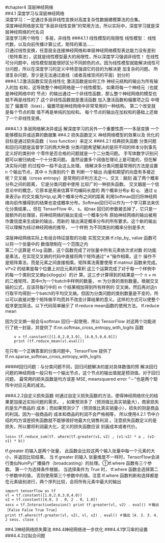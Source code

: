 #chapter4 深层神经网络  
##4.1 深度学习与深层神经网络  
深度学习：一定通过多层非线性变换对高度复杂性数据建模算法的合集。  
深度神经网络是实现“多层非线性变换”的常用方法，所以实际中，深度学习就是深层神经网络的代名词  
深度学习两个特性： 多层，非线性
###4.1.1 线性模型的局限性
    线性模型：
    线性代数，以及向前传播计算公式，矩阵的乘法……    
    只通过线性变换，任意层全连接神经网络和单层神经网络模型表达能力没有差别（矩阵乘法），这就是线性模型最大的局限性，所以深度学习强调非线性！
    在线性可分问题中，线性模型就能很好区分不同颜色的点。因为线性模型就能解决线性可分问题，所以在深度学习的定义中特意强调它的目的为解决更 加复杂的问题。 所谓复杂问题，至少是无法通过直线（或者高维空间的平面）划分的    
###4.1.2激活函数实现去线性化
激活函数是如何工作
神经元结构的输出为所有输入的加 权和，这导致整个神经网络是一个线性模型。
如果将每一个神经元（也就是神经网络中的 节点）的输出通过一个非线性函数，那么整个神经网络的模型也就不再是线性的了.这个非线性函数就是激活函数
加入激活函数和偏置项之后
中增加了 偏置项（bias），偏置项是神经网络中非常常用的一种结构。 第二个改变就是每个节点的取 值不再是单纯的加权和。 每个节点的输出在加权和的基础上还做了一个非线性变换。 

###4.1.3 多层网络解决异或运
解深度学习的另外一个重要性质一一多层变换
一个能够模拟异或运算的数据集
##4.2 损失函数定义
神经网络模型的效果以及 优化的目标是通过损失函数（ loss function）来定义
###4.2.1 经典损失函数
分类问题和回归问题是监督学习的两大种类
分类问题希望解决的是将不同的样本分到事先定义好的类别中
个零件是否合格的问题就是一个二分类问题。
手写体数字识别问题可以被归纳成一个十分类问题。
虽然设置多个阔值在理论上是可能的，但在解决实际问题 的过程中一般不会这么处理。 
络解决多分类问题最常用的方法是设置 n 个输出节点，其中 n 为类别的个 数
判断一个输出 向量和期望的向盘有多接近呢？交叉蛐（cross entropy）是常用的评判方法之一。交叉：脑刻 画了两个概率分布之间的距离， 它是分类问题中使用 比较广的一种损失函数。 
交叉姻是一个信息论中的概念，它原本是用来估算平均编码长度的
两个概率分布p 和 q， 通过 q 来表示p 的交叉煽为H(p,q),两个概率分布之间的距离
利用Softmax回归将神经网络向前传播得到的结果也变成概率分布。Softmax回归可以作为一个学习算法来优化分类结果，，但在 TensorFlow 中， s。如nax 回归的参数被去掉了，它只是一层额外的处理层，将神经网络的输出变成一个概率分布
原始神经网络的输出被用作置信度来生成新的输出，而新的 输出满足概率分布的所有要求。这个新的输出可以理解为经过神经网络的推导， 一个样例 为不同类别的概率分别是多大

深层神经网络实际上有组合特征提取的功能
实现交叉熵
    tf.clip_by_ value 函数可以将一个张量中的 数值限制在一个范围之内  
    第二个运算是 tf.log 函数，这个函数完成了对张量中所有元素依次求对数 的功能  
    是乘法，在实现交叉熵的代码中直接将两个矩阵通过“＊”操作相乘。这个 操作不是矩阵乘法，而是元素之间直接相乘。矩阵乘法需要使用 tf.matmul 函数来完成。  
        vl*v2 的结果是每个位置上对应元素的乘积
这三个运算完成了对于每一个样例中的每一个类别交叉熵p(x)logq(x）的计 算。这三步计算得到的结果是一个 n × m 的二维矩阵，其中n为一个batch中样例的数量， m 为分类的类别数量。根据交叉娟的公式，应该将每行中的 m 个结果相加得到所有样例的 交叉熵，然后再对这n行取平均得到一个batch的平均交叉熵。但因为分类问题的类别数量是不变的，所以可以直接对整个矩阵做平均而并不改变计算结果的意义。这样的方式可以使整个程序更加简洁。以下代码简单展示了 tf.reduce mean函数的使用方法。 
tf.reduce mean 

因为交叉熵一般会与softmax 回归一起使用，所以 TensorFlow 对这两个功能进行了统一封装，并提供了
tf.nn.softmax_cross_entropy_with_logits 函数
```
    v = tf.constant([[1.0,2.0,3.0], [4.0,5.0,6.0]]) 
    print (tf.reduce_mean(v).eval()) 
```
在只有一个正确答案的分类问题中，TensorFlow 提供了
tf.nn.sparse_softmax_cross_entropy_with_logits

#####回归问题：与分类问题不同，回归问题解决的是对具体数值的预
解决回归问题的神经网络一般只有一个输出节点，这个节点的输出值就是预测值。对于回归问题，
最常用的损失函数是均方误差 MSE, meansquared error 
“－”也是两个矩阵中对应元素的减法。

###4.2.2自定义损失函数
何通过自定义损失函数的方法，使得神经网络优化的结果更加接近实际问题的需求。
，如果预测多了（预测值比真实销量大），商家损失的是生产商品的 成本；而如果预测少了（预测值比真实销量小〉，损失的则是商品的利润。因为一般商品的 成本和商品的利润不会严格相等，
所以使用4.2.1 节中介绍的均方误差损失函数就不能够很好地最大化销售利润 
。注意损失函数定义的是损失，所以要将利润最大化，定义的损失函数应该 刻画成本或者代价。 
```
loss= tf.reduce_sum(tf. where(tf.greater(v1，v2) , (v1-v2) * a , (v2-v1) * b)) 
```
tf.greater 的输入是两个张量， 此函数会比较这两个输入张量中每一个元素的大小，并返回比较结果。 当 tf.greater 的输入 张量维度不一样时，TensorFlow会进行类似NumPy广播操作（broadcasting）的处理。①tf.where 函数有三个参数。 第一个为选择条件根据， 当选择条件为 True 时， tf.where 函数会选择第二个参数中的值， 否则使用第三个参数中的值。注意 tf.where 函数判断和选择都是在元素级别进行，两个序列比较，会将所有元素中最大的输出
```
import tensorflow as tf 
vl = tf.constant([1.0,2.0,3.0,4.0)) 
v2 = tf.constant([4.0, 3 . 0, 2 . 0, 1.0]) 
sess = tf.InteractiveSession() print tf.greater(vl, v2) . eval() ＃输出［False False True True] 
print tf.where(tf.greater(vl, v2), vl, v2) . eval() ＃输出［4. 3. 3. 4. J sess. close (
```
##4.3神经网络损失算法
##4.4神经网络进一步优化
###4.4.1学习率的设置
###4.4.2过拟合问题
